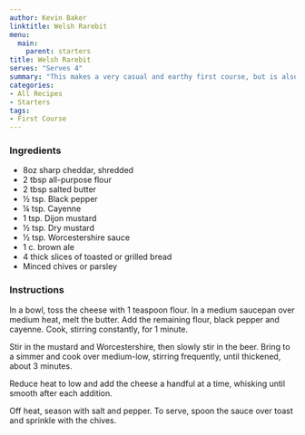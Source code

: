 ```yaml
---
author: Kevin Baker
linktitle: Welsh Rarebit
menu:
  main:
    parent: starters
title: Welsh Rarebit
serves: "Serves 4"
summary: "This makes a very casual and earthy first course, but is also an excellent (and easy) supper on cold night, perhaps served with nice, thick slices of bacon and a couple of broiled tomatoes. "
categories:
- All Recipes
- Starters
tags: 
- First Course
---
```

### Ingredients

<div class="ingredient-list">

* 8oz sharp cheddar, shredded  
* 2 tbsp all-purpose flour  
* 2 tbsp salted butter  
* ½ tsp. Black pepper  
* ¼ tsp. Cayenne  
* 1 tsp. Dijon mustard  
* ½ tsp. Dry mustard  
* ½ tsp. Worcestershire sauce  
* 1 c. brown ale  
* 4 thick slices of toasted or grilled bread  
* Minced chives or parsley  

</div>

### Instructions
In a bowl, toss the cheese with 1 teaspoon flour. In a medium saucepan over medium heat, melt the butter. Add the remaining flour, black pepper and cayenne. Cook, stirring constantly, for 1 minute. 

Stir in the mustard and Worcestershire, then slowly stir in the beer. Bring to a simmer and cook over medium-low, stirring frequently, until thickened, about 3 minutes.

Reduce heat to low and add the cheese a handful at a time, whisking until smooth after each addition.

Off heat, season with salt and pepper. To serve, spoon the sauce over toast and sprinkle with the chives.